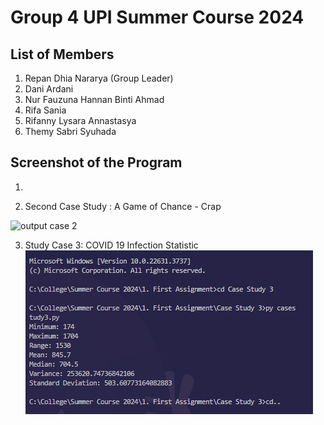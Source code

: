 # Group 4 UPI Summer Course 2024

## List of Members

1. Repan Dhia Nararya (Group Leader)
2. Dani Ardani
3. Nur Fauzuna Hannan Binti Ahmad
4. Rifa Sania
5. Rifanny Lysara Annastasya
6. Themy Sabri Syuhada

## Screenshot of the Program

1.

2. Second Case Study : A Game of Chance - Crap

![output case 2](https://github.com/ThemySabri/First-Assignment-UPI-Summer-Course-2024/assets/133224998/e112cf7f-46ee-4385-a789-dd25f15627ff)

3. Study Case 3: COVID 19 Infection Statistic <br />
   ![Study Case 3](image.png)
